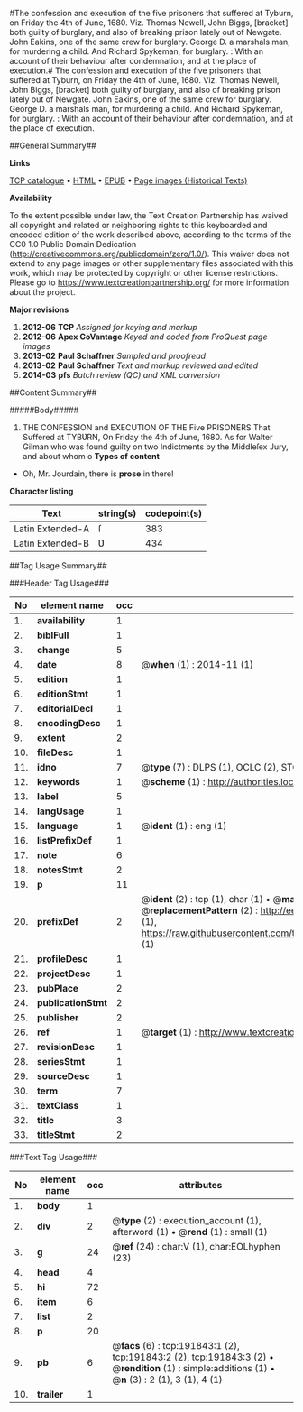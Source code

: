 #The confession and execution of the five prisoners that suffered at Tyburn, on Friday the 4th of June, 1680. Viz. Thomas Newell, John Biggs, [bracket] both guilty of burglary, and also of breaking prison lately out of Newgate. John Eakins, one of the same crew for burglary. George D. a marshals man, for murdering a child. And Richard Spykeman, for burglary. : With an account of their behaviour after condemnation, and at the place of execution.#
The confession and execution of the five prisoners that suffered at Tyburn, on Friday the 4th of June, 1680. Viz. Thomas Newell, John Biggs, [bracket] both guilty of burglary, and also of breaking prison lately out of Newgate. John Eakins, one of the same crew for burglary. George D. a marshals man, for murdering a child. And Richard Spykeman, for burglary. : With an account of their behaviour after condemnation, and at the place of execution.

##General Summary##

**Links**

[TCP catalogue](http://www.ota.ox.ac.uk/tcp/)  • 
[HTML](http://tei.it.ox.ac.uk/tcp/Texts-HTML/free/B08/B08813.html)  • 
[EPUB](http://tei.it.ox.ac.uk/tcp/Texts-EPUB/free/B08/B08813.epub) • 
[Page images (Historical Texts)](https://historicaltexts.jisc.ac.uk/eebo-80922329e)

**Availability**

To the extent possible under law, the Text Creation Partnership has waived all copyright and related or neighboring rights to this keyboarded and encoded edition of the work described above, according to the terms of the CC0 1.0 Public Domain Dedication (http://creativecommons.org/publicdomain/zero/1.0/). This waiver does not extend to any page images or other supplementary files associated with this work, which may be protected by copyright or other license restrictions. Please go to https://www.textcreationpartnership.org/ for more information about the project.

**Major revisions**

1. __2012-06__ __TCP__ *Assigned for keying and markup*
1. __2012-06__ __Apex CoVantage__ *Keyed and coded from ProQuest page images*
1. __2013-02__ __Paul Schaffner__ *Sampled and proofread*
1. __2013-02__ __Paul Schaffner__ *Text and markup reviewed and edited*
1. __2014-03__ __pfs__ *Batch review (QC) and XML conversion*

##Content Summary##

#####Body#####

1. THE CONFESSION and EXECUTION OF THE Five PRISONERS That Suffered at TYBƲRN, On Friday the 4th of June, 1680. 
As for Walter Gilman who was found guilty on two Indictments by the Middleſex Jury, and about whom o
**Types of content**

  * Oh, Mr. Jourdain, there is **prose** in there!

**Character listing**


|Text|string(s)|codepoint(s)|
|---|---|---|
|Latin Extended-A|ſ|383|
|Latin Extended-B|Ʋ|434|

##Tag Usage Summary##

###Header Tag Usage###

|No|element name|occ|attributes|
|---|---|---|---|
|1.|__availability__|1||
|2.|__biblFull__|1||
|3.|__change__|5||
|4.|__date__|8| @__when__ (1) : 2014-11 (1)|
|5.|__edition__|1||
|6.|__editionStmt__|1||
|7.|__editorialDecl__|1||
|8.|__encodingDesc__|1||
|9.|__extent__|2||
|10.|__fileDesc__|1||
|11.|__idno__|7| @__type__ (7) : DLPS (1), OCLC (2), STC (2), EEBO-CITATION (1), VID (1)|
|12.|__keywords__|1| @__scheme__ (1) : http://authorities.loc.gov/ (1)|
|13.|__label__|5||
|14.|__langUsage__|1||
|15.|__language__|1| @__ident__ (1) : eng (1)|
|16.|__listPrefixDef__|1||
|17.|__note__|6||
|18.|__notesStmt__|2||
|19.|__p__|11||
|20.|__prefixDef__|2| @__ident__ (2) : tcp (1), char (1)  •  @__matchPattern__ (2) : ([0-9\-]+):([0-9IVX]+) (1), (.+) (1)  •  @__replacementPattern__ (2) : http://eebo.chadwyck.com/downloadtiff?vid=$1&page=$2 (1), https://raw.githubusercontent.com/textcreationpartnership/Texts/master/tcpchars.xml#$1 (1)|
|21.|__profileDesc__|1||
|22.|__projectDesc__|1||
|23.|__pubPlace__|2||
|24.|__publicationStmt__|2||
|25.|__publisher__|2||
|26.|__ref__|1| @__target__ (1) : http://www.textcreationpartnership.org/docs/. (1)|
|27.|__revisionDesc__|1||
|28.|__seriesStmt__|1||
|29.|__sourceDesc__|1||
|30.|__term__|7||
|31.|__textClass__|1||
|32.|__title__|3||
|33.|__titleStmt__|2||


###Text Tag Usage###

|No|element name|occ|attributes|
|---|---|---|---|
|1.|__body__|1||
|2.|__div__|2| @__type__ (2) : execution_account (1), afterword (1)  •  @__rend__ (1) : small (1)|
|3.|__g__|24| @__ref__ (24) : char:V (1), char:EOLhyphen (23)|
|4.|__head__|4||
|5.|__hi__|72||
|6.|__item__|6||
|7.|__list__|2||
|8.|__p__|20||
|9.|__pb__|6| @__facs__ (6) : tcp:191843:1 (2), tcp:191843:2 (2), tcp:191843:3 (2)  •  @__rendition__ (1) : simple:additions (1)  •  @__n__ (3) : 2 (1), 3 (1), 4 (1)|
|10.|__trailer__|1||
